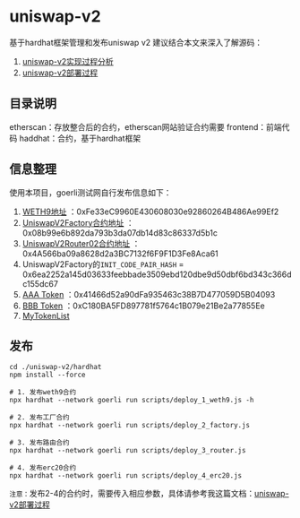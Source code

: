 # uniswap-v2
基于hardhat框架管理和发布uniswap v2
建议结合本文来深入了解源码：
1. [uniswap-v2实现过程分析](http://www.wjblog.top/articles/e04fabc2/) 
2. [uniswap-v2部署过程](http://www.wjblog.top/articles/3b89cd2c/) 


## 目录说明
etherscan：存放整合后的合约，etherscan网站验证合约需要
frontend：前端代码
haddhat：合约，基于hardhat框架

## 信息整理
使用本项目，goerli测试网自行发布信息如下：
1. [WETH9地址](https://goerli.etherscan.io/address/0xFe33eC9960E430608030e92860264B486Ae99Ef2) ：0xFe33eC9960E430608030e92860264B486Ae99Ef2
2. [UniswapV2Factory合约地址](https://goerli.etherscan.io/address/0x08b99e6b892da793b3da07db14d83c86337d5b1c) ：0x08b99e6b892da793b3da07db14d83c86337d5b1c
3. [UniswapV2Router02合约地址](https://goerli.etherscan.io/address/0x4A566ba09a8628d2a3BC7132f6F9F1D3Fe8Aca61) ：0x4A566ba09a8628d2a3BC7132f6F9F1D3Fe8Aca61
4. UniswapV2Factory的`INIT_CODE_PAIR_HASH` = 0x6ea2252a145d03633feebbade3509ebd120dbe9d50dbf6bd343c366dc155dc67
5. [AAA Token](https://goerli.etherscan.io/token/0x41466d52a90dFa935463c38B7D477059D5B04093) ：0x41466d52a90dFa935463c38B7D477059D5B04093
6. [BBB Token](https://goerli.etherscan.io/token/0xC180BA5FD897781f5764c1B079e21Be2a77855Ee) ：0xC180BA5FD897781f5764c1B079e21Be2a77855Ee
7. [MyTokenList](https://gist.githubusercontent.com/jason-wj/53780a04750e640b6e5171090b7707ac/raw/d77990cd7a69f7bf559dda874d9e401b747fa6a8/token.json)


## 发布
```shell
cd ./uniswap-v2/hardhat
npm install --force

# 1. 发布weth9合约
npx hardhat --network goerli run scripts/deploy_1_weth9.js -h

# 2. 发布工厂合约
npx hardhat --network goerli run scripts/deploy_2_factory.js 

# 3. 发布路由合约
npx hardhat --network goerli run scripts/deploy_3_router.js

# 4. 发布erc20合约
npx hardhat --network goerli run scripts/deploy_4_erc20.js
```
`注意：`发布2-4的合约时，需要传入相应参数，具体请参考我这篇文档：[uniswap-v2部署过程](http://www.wjblog.top/articles/3b89cd2c/)
